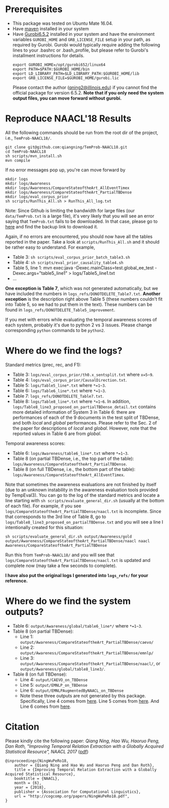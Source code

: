 # Prerequisites
- This package was tested on Ubuntu Mate 16.04.
- Have [maven](https://maven.apache.org/install.html) installed in your system
- Have [Gurobi6.5.2](http://www.gurobi.com/downloads/gurobi-optimizer) installed in your system and have the environment variables `GUROBI_HOME` and `GRB_LICENSE_FILE` setup in your path, as required by Gurobi. Gurobi would typically require adding the following lines to your .bashrc or .bash_profile, but please refer to Gurobi's installment instructions for details.
  ```
  export GUROBI_HOME=/opt/gurobi652/linux64
  export PATH=$PATH:$GUROBI_HOME/bin
  export LD_LIBRARY_PATH=$LD_LIBRARY_PATH:$GUROBI_HOME/lib
  export GRB_LICENSE_FILE=$GUROBI_HOME/gurobi.lic
  ```
  Please contact the author (qning2@illinois.edu) if you cannot find the official package for version 6.5.2. **Note that if you only need the system output files, you can move forward without gurobi.**

# Reproduce NAACL'18 Results
All the following commands should be run from the root dir of the project, i.e., `TemProb-NAACL18/`.

```
git clone git@github.com:qiangning/TemProb-NAACL18.git
cd TemProb-NAACL18
sh scripts/mvn_install.sh
mvn compile
```

If no error messages pop up, you're can move forward by
```
mkdir logs
mkdir logs/Awareness
mkdir logs/Awareness/CompareStateoftheArt_AllEventTimex
mkdir logs/Awareness/CompareStateoftheArt_PartialTBDense
mkdir logs/eval_corpus_prior
sh scripts/RunThis_All.sh > RunThis_All_log.txt
```
Note: Since Github is limiting the bandwidth for large files (our `data/TemProb.txt` is a large file), it's very likely that you will see an error saying that `TemProb.txt` fails to be downloaded. In that case, please go to [here](http://cogcomp.org/page/publication_view/830) and find the backup link to download it.

Again, if no errors are encountered, you should now have all the tables reported in the paper. Take a look at `scripts/RunThis_All.sh` and it should be rather easy to understand. For example,
- Table 3: `sh scripts/eval_corpus_prior_batch_table3.sh`
- Table 4: `sh scripts/eval_prior_causality_table4.sh`
- Table 5, line 1: mvn exec:java -Dexec.mainClass=test.global_ee_test -Dexec.args="table5_line1" > logs/Table5_line1.txt
- ...

**One exception is Table 7**, which was not generated automatically, but we have included the numbers in `logs_refs/DONOTDELETE_Table7.txt`.
**Another exception** is the description right above Table 5 (these numbers couldn't fit into Table 5, so we had to put them in the text). These numbers can be found in `logs_refs/DONOTDELETE_Table5_improvement`.

If you met with errors while evaluating the temporal awareness scores of each system, probably it's due to python 2 vs 3 issues. Please change corresponding `python` commands to be `python2`.

# Where do we find the logs?
Standard metrics (prec, rec, and F1):
- Table 3: `logs/eval_corpus_prior/th0.x_sentsplit.txt` where `x=5~9`.
- Table 4: `logs/eval_corpus_prior/CausalDirection.txt`.
- Table 5: `logs/Table5_line*.txt` where `*=1~3`.
- Table 6: `logs/Table6_line*.txt` where `*=1~3`.
- Table 7: `logs_refs/DONOTDELETE_Table7.txt`.
- Table 8: `logs/Table8_line*.txt` where `*=1~6`. In addition, `logs/Table8_line3_proposed_on_partialTBDense_detail.txt` contains more detailed information of System 3 in Table 6: there are performances of each of the 9 documents in the test split of TBDense, and both *local* and *global* performances. Please refer to the Sec. 2 of the paper for descriptions of *local* and *global*. However, note that the reported values in Table 6 are from *global*.

Temporal awareness scores:
- Table 6: `logs/Awareness/table6_line*.txt` where `*=1~3`.
- Table 8 (on partial TBDense, i.e., the top part of the table): `logs/Awareness/CompareStateoftheArt_PartialTBDense`.
- Table 8 (on full TBDense, i.e., the bottom part of the table): `logs/Awareness/CompareStateoftheArt_AllEventTimex`.

Note that sometimes the awareness evaluations are not finished by itself (due to an unknown instability in the awareness evaluation tools provided by TempEval3). You can go to the log of the standard metrics and locate a line starting with `sh scripts/evaluate_general_dir.sh` (usually at the bottom of each file). For example, if you see `logs/CompareStateoftheArt_PartialTBDense/naacl.txt` is incomplete. Since that corresponds to the 3rd line of Table 8, go to `logs/Table8_line3_proposed_on_partialTBDense.txt` and you will see a line I intentionally created for this situation:
```
sh scripts/evaluate_general_dir.sh output/Awareness/gold output/Awareness/CompareStateoftheArt_PartialTBDense/naacl naacl Awareness/CompareStateoftheArt_PartialTBDense
```
Run this from `TemProb-NAACL18/` and you will see that `logs/CompareStateoftheArt_PartialTBDense/naacl.txt` is updated and complete now (may take a few seconds to complete).

**I have also put the original logs I generated into `logs_refs/` for your reference.**

# Where do we find the system outputs?
- Table 6: `output/Awareness/global/table6_line*/` where `*=1~3`.
- Table 8 (on partial TBDense):
    - Line 1: `output/Awareness/CompareStateoftheArt_PartialTBDense/caevo/`
    - Line 2: `output/Awareness/CompareStateoftheArt_PartialTBDense/emnlp/`
    - Line 3: `output/Awareness/CompareStateoftheArt_PartialTBDense/naacl/`, or `output/Awareness/global/table8_line3/`.
- Table 8 (on full TBDense):
    - Line 4: `output/CAEVO_on_TBDense`
    - Line 5: `output/EMNLP_on_TBDense`
    - Line 6: `output/EMNLPAugmentedByNAACL_on_TBDense`
    - Note these three outputs are not generated by this package. Specifically, Line 4 comes from [here](https://github.com/qiangning/StructTempRel-EMNLP17/tree/master/output/Chambers/caveo). Line 5 comes from [here](https://github.com/qiangning/StructTempRel-EMNLP17/tree/master/output/Chambers/codl/TD-Test/0.3_1.4_1). And Line 6 comes from [here](https://github.com/qiangning/StructTempRel-EMNLP17/tree/kbcom/output/Chambers/codl/TD-Test/0.3_1.4_1_kbcom_newfeat).

# Citation
Please kindly cite the following paper: *Qiang Ning, Hao Wu, Haoruo Peng, Dan Roth, "Improving Temporal Relation Extraction with a Globally Acquired Statistical Resource", NAACL 2017* ([pdf](http://cogcomp.org/papers/NingWuPeRo18.pdf))

```
@inproceedings{NingWuPeRo18,
    author = {Qiang Ning and Hao Wu and Haoruo Peng and Dan Roth},
    title = {Improving Temporal Relation Extraction with a Globally Acquired Statistical Resource},
    booktitle = {NAACL},
    month = {6},
    year = {2018},
    publisher = {Association for Computational Linguistics},
    url = "http://cogcomp.org/papers/NingWuPeRo18.pdf",
}
```

